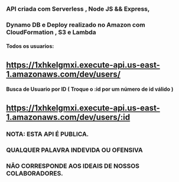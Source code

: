 ### API criada com Serverless , Node JS && Express,
### Dynamo DB e Deploy realizado no Amazon com CloudFormation , S3 e Lambda

#### Todos os usuarios:
## https://1xhkelgmxi.execute-api.us-east-1.amazonaws.com/dev/users/


#### Busca de Usuario por ID ( Troque o :id por um número de id válido )
## https://1xhkelgmxi.execute-api.us-east-1.amazonaws.com/dev/users/:id

### NOTA: ESTA API É PUBLICA.
### QUALQUER PALAVRA INDEVIDA OU OFENSIVA 
### NÃO CORRESPONDE AOS IDEAIS DE NOSSOS COLABORADORES.
